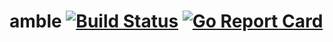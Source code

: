 # amble [![Build Status](https://travis-ci.org/fengb/amble.svg?branch=master)](https://travis-ci.org/fengb/amble) [![Go Report Card](https://goreportcard.com/badge/github.com/fengb/amble)](https://goreportcard.com/report/github.com/fengb/amble)
